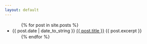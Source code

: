 ```yaml
---
layout: default
---
```



<ul>
　　{% for post in site.posts %}
　　　　<li>{{ post.date | date_to_string }} 
			<a href="{{ site.baseurl }}{{ post.url }}">{{ post.title }}</a>
      		{{ post.excerpt }}
  		</li>
　　{% endfor %}
</ul>